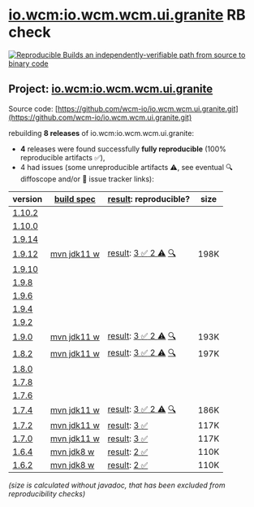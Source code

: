 [io.wcm:io.wcm.wcm.ui.granite](https://central.sonatype.com/artifact/io.wcm/io.wcm.wcm.ui.granite/versions) RB check
=======

[![Reproducible Builds](https://reproducible-builds.org/images/logos/rb.svg) an independently-verifiable path from source to binary code](https://reproducible-builds.org/)

## Project: [io.wcm:io.wcm.wcm.ui.granite](https://central.sonatype.com/artifact/io.wcm/io.wcm.wcm.ui.granite/versions)

Source code: [https://github.com/wcm-io/io.wcm.wcm.ui.granite.git](https://github.com/wcm-io/io.wcm.wcm.ui.granite.git)

rebuilding **8 releases** of io.wcm:io.wcm.wcm.ui.granite:
- **4** releases were found successfully **fully reproducible** (100% reproducible artifacts :white_check_mark:),
- 4 had issues (some unreproducible artifacts :warning:, see eventual :mag: diffoscope and/or :memo: issue tracker links):

| version | [build spec](/BUILDSPEC.md) | [result](https://reproducible-builds.org/docs/jvm/): reproducible? | size |
| -- | --------- | ------ | -- |
| [1.10.2](https://central.sonatype.com/artifact/io.wcm/io.wcm.wcm.ui.granite/1.10.2/pom) | | | |
| [1.10.0](https://central.sonatype.com/artifact/io.wcm/io.wcm.wcm.ui.granite/1.10.0/pom) | | | |
| [1.9.14](https://central.sonatype.com/artifact/io.wcm/io.wcm.wcm.ui.granite/1.9.14/pom) | | | |
| [1.9.12](https://central.sonatype.com/artifact/io.wcm/io.wcm.wcm.ui.granite/1.9.12/pom) | [mvn jdk11 w](wcm-ui-granite-1.9.12.buildspec) | [result](io.wcm.wcm.ui.granite-1.9.12.buildinfo): [3 :white_check_mark:  2 :warning:](io.wcm.wcm.ui.granite-1.9.12.buildcompare) [:mag:](io.wcm.wcm.ui.granite-1.9.12.diffoscope) | 198K |
| [1.9.10](https://central.sonatype.com/artifact/io.wcm/io.wcm.wcm.ui.granite/1.9.10/pom) | | | |
| [1.9.8](https://central.sonatype.com/artifact/io.wcm/io.wcm.wcm.ui.granite/1.9.8/pom) | | | |
| [1.9.6](https://central.sonatype.com/artifact/io.wcm/io.wcm.wcm.ui.granite/1.9.6/pom) | | | |
| [1.9.4](https://central.sonatype.com/artifact/io.wcm/io.wcm.wcm.ui.granite/1.9.4/pom) | | | |
| [1.9.2](https://central.sonatype.com/artifact/io.wcm/io.wcm.wcm.ui.granite/1.9.2/pom) | | | |
| [1.9.0](https://central.sonatype.com/artifact/io.wcm/io.wcm.wcm.ui.granite/1.9.0/pom) | [mvn jdk11 w](wcm-ui-granite-1.9.0.buildspec) | [result](io.wcm.wcm.ui.granite-1.9.0.buildinfo): [3 :white_check_mark:  2 :warning:](io.wcm.wcm.ui.granite-1.9.0.buildcompare) [:mag:](io.wcm.wcm.ui.granite-1.9.0.diffoscope) | 193K |
| [1.8.2](https://central.sonatype.com/artifact/io.wcm/io.wcm.wcm.ui.granite/1.8.2/pom) | [mvn jdk11 w](wcm-ui-granite-1.8.2.buildspec) | [result](io.wcm.wcm.ui.granite-1.8.2.buildinfo): [3 :white_check_mark:  2 :warning:](io.wcm.wcm.ui.granite-1.8.2.buildcompare) [:mag:](io.wcm.wcm.ui.granite-1.8.2.diffoscope) | 197K |
| [1.8.0](https://central.sonatype.com/artifact/io.wcm/io.wcm.wcm.ui.granite/1.8.0/pom) | | | |
| [1.7.8](https://central.sonatype.com/artifact/io.wcm/io.wcm.wcm.ui.granite/1.7.8/pom) | | | |
| [1.7.6](https://central.sonatype.com/artifact/io.wcm/io.wcm.wcm.ui.granite/1.7.6/pom) | | | |
| [1.7.4](https://central.sonatype.com/artifact/io.wcm/io.wcm.wcm.ui.granite/1.7.4/pom) | [mvn jdk11 w](wcm-ui-granite-1.7.4.buildspec) | [result](io.wcm.wcm.ui.granite-1.7.4.buildinfo): [3 :white_check_mark:  2 :warning:](io.wcm.wcm.ui.granite-1.7.4.buildcompare) [:mag:](io.wcm.wcm.ui.granite-1.7.4.diffoscope) | 186K |
| [1.7.2](https://central.sonatype.com/artifact/io.wcm/io.wcm.wcm.ui.granite/1.7.2/pom) | [mvn jdk11 w](wcm-ui-granite-1.7.2.buildspec) | [result](io.wcm.wcm.ui.granite-1.7.2.buildinfo): [3 :white_check_mark: ](io.wcm.wcm.ui.granite-1.7.2.buildcompare) | 117K |
| [1.7.0](https://central.sonatype.com/artifact/io.wcm/io.wcm.wcm.ui.granite/1.7.0/pom) | [mvn jdk11 w](wcm-ui-granite-1.7.0.buildspec) | [result](io.wcm.wcm.ui.granite-1.7.0.buildinfo): [3 :white_check_mark: ](io.wcm.wcm.ui.granite-1.7.0.buildcompare) | 117K |
| [1.6.4](https://central.sonatype.com/artifact/io.wcm/io.wcm.wcm.ui.granite/1.6.4/pom) | [mvn jdk8 w](wcm-ui-granite-1.6.4.buildspec) | [result](io.wcm.wcm.ui.granite-1.6.4.buildinfo): [2 :white_check_mark: ](io.wcm.wcm.ui.granite-1.6.4.buildcompare) | 110K |
| [1.6.2](https://central.sonatype.com/artifact/io.wcm/io.wcm.wcm.ui.granite/1.6.2/pom) | [mvn jdk8 w](wcm-ui-granite-1.6.2.buildspec) | [result](io.wcm.wcm.ui.granite-1.6.2.buildinfo): [2 :white_check_mark: ](io.wcm.wcm.ui.granite-1.6.2.buildcompare) | 110K |

<i>(size is calculated without javadoc, that has been excluded from reproducibility checks)</i>
